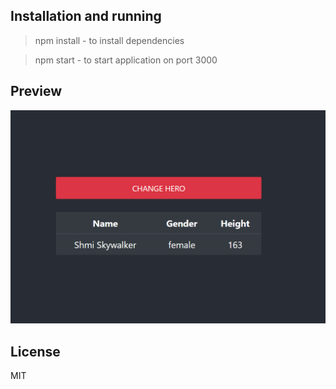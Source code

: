 ## Installation and running

> npm install - to install dependencies

> npm start - to start application on port 3000

## Preview

<img src="preview.png" width="800px">

## License

MIT
